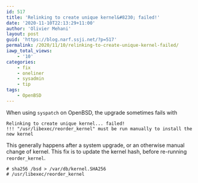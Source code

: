 ```yaml
---
id: 517
title: 'Relinking to create unique kernel&#8230; failed!'
date: '2020-11-10T22:13:29+11:00'
author: 'Olivier Mehani'
layout: post
guid: 'https://blog.narf.ssji.net/?p=517'
permalink: /2020/11/10/relinking-to-create-unique-kernel-failed/
iawp_total_views:
    - '10'
categories:
    - fix
    - oneliner
    - sysadmin
    - tip
tags:
    - OpenBSD
---
```


When using `syspatch` on OpenBSD, the upgrade sometimes fails with

```
Relinking to create unique kernel... failed!
!!! "/usr/libexec/reorder_kernel" must be run manually to install the new kernel
```

This generally happens after a system upgrade, or an otherwise manual change of kernel. This fix is to update the kernel hash, before re-running `reorder_kernel`.

```
# sha256 /bsd > /var/db/kernel.SHA256
# /usr/libexec/reorder_kernel 
```